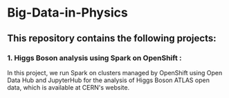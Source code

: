 # Big-Data-in-Physics
## This repository contains the following projects:
### 1. Higgs Boson analysis using Spark on OpenShift :
In this project, we run Spark on clusters managed by OpenShift using Open Data Hub and JupyterHub for the analysis of Higgs Boson ATLAS open data, which is available at CERN's website.
